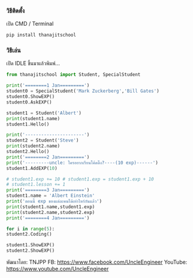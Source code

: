 


### วิธีติดตั้ง

เปิด CMD / Terminal

```python
pip install thanajitschool
```

### วิธีเล่น

เปิด IDLE ขึ้นมาแล้วพิมพ์...

```python
from thanajitschool import Student, SpecialStudent

print('========1 Jan=========')
student0 = SpecialStudent('Mark Zuckerberg','Bill Gates')
student0.ShowEXP()
student0.AskEXP()

student1 = Student('Albert')
print(student1.name)
student1.Hello()

print('----------------------')
student2 = Student('Steve')
print(student2.name)
student2.Hello()
print('========2 Jan=========')
print('---------uncle: ใครอยากเรียนโค้ดดิ๊ง?----(10 exp)------')
student1.AddEXP(10)

# student1.exp += 10 # student1.exp = student1.exp + 10
# student1.lesson += 1 
print('========3 Jan=========')
student1.name = 'Albert Einstein'
print('ตอนนี้ exp ของแต่ละคนได้เท่าไหร่กันแล้ว')
print(student1.name,student1.exp)
print(student2.name,student2.exp)
print('========4 Jan=========')

for i in range(5):
student2.Coding()

student1.ShowEXP()
student2.ShowEXP()
```





พัฒนาโดย: TNJPP
FB: https://www.facebook.com/UncleEngineer
YouTube: https://www.youtube.com/UncleEngineer


